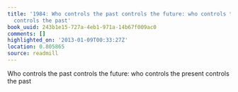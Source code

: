 ```yaml
---
title: '1984: Who controls the past controls the future: who controls the present
  controls the past'
book_uuid: 243b1e15-727a-4eb1-971a-14b67f009ac0
comments: []
highlighted_on: '2013-01-09T00:33:27Z'
location: 0.805865
source: readmill
---
```


Who controls the past controls the future: who controls the present controls the past